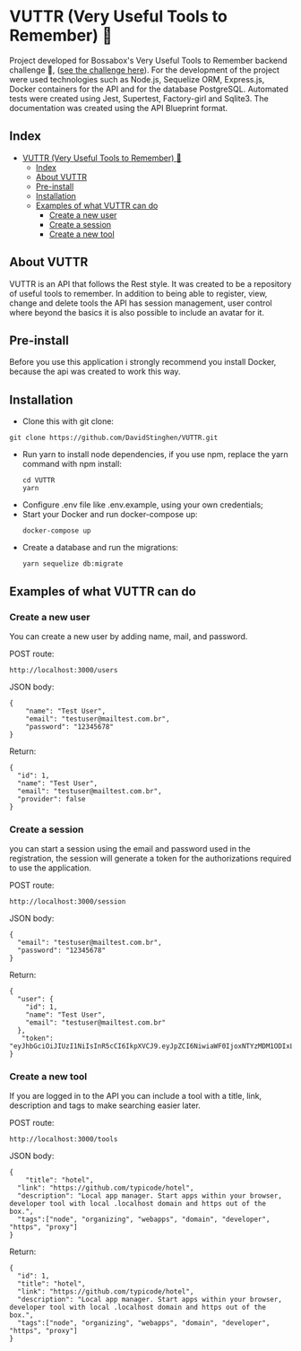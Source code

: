 # VUTTR (Very Useful Tools to Remember) :bat:

Project developed for Bossabox's Very Useful Tools to Remember backend challenge :bat:, ([see the challenge here](https://www.notion.so/Back-end-0b2c45f1a00e4a849eefe3b1d57f23c6)). For the development of the project were used technologies such as Node.js, Sequelize ORM, Express.js, Docker containers for the API and for the database PostgreSQL. Automated tests were created using Jest, Supertest, Factory-girl and Sqlite3. The documentation was created using the API Blueprint format.

## Index

- [VUTTR (Very Useful Tools to Remember) :bat:](#vuttr-very-useful-tools-to-remember-bat)
  - [Index](#index)
  - [About VUTTR](#about-vuttr)
  - [Pre-install](#pre-install)
  - [Installation](#installation)
  - [Examples of what VUTTR can do](#examples-of-what-vuttr-can-do)
    - [Create a new user](#create-a-new-user)
    - [Create a session](#create-a-session)
    - [Create a new tool](#create-a-new-tool)

## About VUTTR

VUTTR is an API that follows the Rest style. It was created to be a repository of useful tools to remember. In addition to being able to register, view, change and delete tools the API has session management, user control where beyond the basics it is also possible to include an avatar for it.

## Pre-install

Before you use this application i strongly recommend you install Docker, because the api was created to work this way.

## Installation

- Clone this with git clone:
 ```
 git clone https://github.com/DavidStinghen/VUTTR.git
 ```
- Run yarn to install node dependencies, if you use npm, replace the yarn command with npm install:
  ```
  cd VUTTR
  yarn
  ```
- Configure .env file like .env.example, using your own credentials;
- Start your Docker and run docker-compose up:
  ```
  docker-compose up
  ```
- Create a database and run the migrations:
  ```
  yarn sequelize db:migrate
  ```

## Examples of what VUTTR can do

### Create a new user

You can create a new user by adding name, mail, and password.

POST route:
```
http://localhost:3000/users
```

JSON body:
```
{
	"name": "Test User",
	"email": "testuser@mailtest.com.br",
	"password": "12345678"
}
```

Return:
```
{
  "id": 1,
  "name": "Test User",
  "email": "testuser@mailtest.com.br",
  "provider": false
}
```

### Create a session

you can start a session using the email and password used in the registration, the session will generate a token for the authorizations required to use the application.

POST route:
```
http://localhost:3000/session
```

JSON body:
```
{
  "email": "testuser@mailtest.com.br",
  "password": "12345678"
}
```

Return:
```
{
  "user": {
    "id": 1,
    "name": "Test User",
    "email": "testuser@mailtest.com.br"
  },
   "token":   "eyJhbGciOiJIUzI1NiIsInR5cCI6IkpXVCJ9.eyJpZCI6NiwiaWF0IjoxNTYzMDM1ODIxLCJleHAiOjE1NjM2NDA2MjF9.lInf1Rw68CKgFhNRCt7FduULdsTTkb8JmPsm_iEfG_8"
}
```

### Create a new tool

If you are logged in to the API you can include a tool with a title, link, description and tags to make searching easier later.

POST route:
```
http://localhost:3000/tools
```

JSON body:
```
{
	"title": "hotel",
  "link": "https://github.com/typicode/hotel",
  "description": "Local app manager. Start apps within your browser, developer tool with local .localhost domain and https out of the box.",
  "tags":["node", "organizing", "webapps", "domain", "developer", "https", "proxy"]
}
```

Return:
```
{
  "id": 1,
  "title": "hotel",
  "link": "https://github.com/typicode/hotel",
  "description": "Local app manager. Start apps within your browser, developer tool with local .localhost domain and https out of the box.",
  "tags":["node", "organizing", "webapps", "domain", "developer", "https", "proxy"]
}
```

